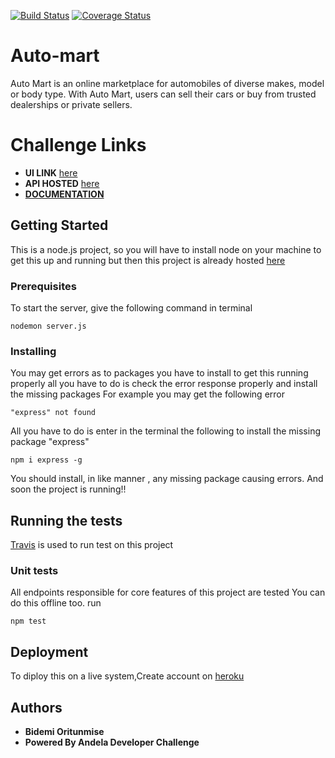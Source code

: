 [![Build Status](https://travis-ci.org/coolbop1/automart.svg?branch=develop)](https://travis-ci.org/coolbop1/automart)
[![Coverage Status](https://coveralls.io/repos/github/coolbop1/automart/badge.svg?branch=develop)](https://coveralls.io/github/coolbop1/automart?branch=develop)
# Auto-mart
Auto Mart is an online marketplace for automobiles of diverse makes, model or body type. With Auto Mart, users can sell their cars or buy from trusted dealerships or private sellers.

# Challenge Links
* **UI LINK** [here](https://coolbop1.github.io/automart/index.html) 
* **API HOSTED** [here](https://thawing-beach-89294.herokuapp.com/)
* **[DOCUMENTATION](https://app.swaggerhub.com/apis-docs/coolbop/AutoMart/v1)**

## Getting Started
This is a node.js project, so you will have to install node  on your machine to get this up and running 
but then this project is already hosted [here](https://thawing-beach-89294.herokuapp.com/) 

### Prerequisites
To start the server, give the following command in terminal
```
nodemon server.js
```

### Installing
You may get errors as to packages you have to install to get this running properly
all you have to do is check the error response properly and install the missing packages
For example you may get the following error
```
"express" not found
```
All  you have to do is enter in the terminal the following to install the missing package "express"
```
npm i express -g
```
You should install, in like manner , any missing package causing errors. 
And soon the project is running!!

## Running the tests
[Travis](https://travis-ci.org/coolbop1/automart) is used to run test on this project

### Unit tests
All endpoints responsible for core features of this project are tested 
You can do this offline too. run
```
npm test
```

## Deployment
To diploy this on a live system,Create account on [heroku](https://herokuapp.com/) 


## Authors
* **Bidemi Oritunmise** 
* **Powered By Andela Developer Challenge** 




